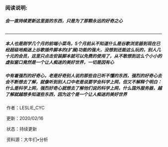 ### 阅读说明:                                                                                               

######                                                                               **会一直持续更新这里面的东西，只是为了那颗永远的好奇之心**

----------------------------------------------------------------------------------------------------------------------------------------------------------

##### 本人也是刚学几个月的前端小菜鸟，5个月前从不知道什么是谷歌浏览器到现在已经超级地痴迷上谷歌插件脚本的(扩展)功能的强大，没想到还能这么玩的，别人几十元的会员，这里只点击安装脚本就可以免费的使用了，从不敢想到这么个小小的虚拟窗口竟然是一个让人痴迷的美好世界，一切是因有心

##### 中有着强烈的好奇心，老是好奇别人说的那些自已听不懂的东西，强烈的好奇心去会不断想去了解，就像听到别人口中老是说要学会科学上网，但又不解释个明白：什么是科学上网，强烈好奇心就想去了解他们说的科学上网，什么国外服务器，越了解就越想多知道些东西，因为这个是一个让人痴迷的美好世界

​                                                                                                                                                       作者：LESLIE_CYC

​                                                                                                                                                       更新：2020/02/16

​                                                                                                                                                        状态：持续更新

​                                                                                                                                                        资料源：大牛们•分析

​                                                                                                                                                       

​                                                                                                                                                        